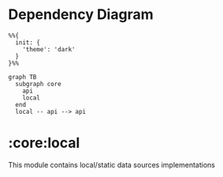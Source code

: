 # Dependency Diagram

```mermaid
%%{
  init: {
    'theme': 'dark'
  }
}%%

graph TB
  subgraph core
    api
    local
  end
  local -- api --> api
```
# :core:local

This module contains local/static data sources implementations